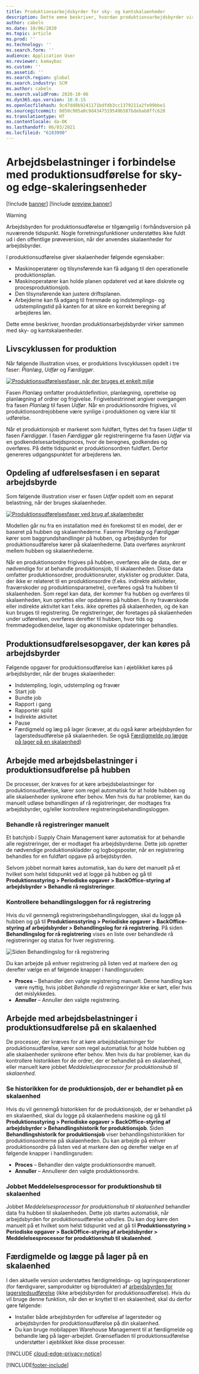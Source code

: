 ```yaml
---
title: Produktionsarbejdsbyrder for sky- og kantskalaenheder
description: Dette emne beskriver, hvordan produktionsarbejdsbyrder virker sammen med sky- og kantskalaenheder.
author: cabeln
ms.date: 10/06/2020
ms.topic: article
ms.prod: ''
ms.technology: ''
ms.search.form: ''
audience: Application User
ms.reviewer: kamaybac
ms.custom: ''
ms.assetid: ''
ms.search.region: global
ms.search.industry: SCM
ms.author: cabeln
ms.search.validFrom: 2020-10-06
ms.dyn365.ops.version: 10.0.15
ms.openlocfilehash: 9cd7dd8b9241171bdfdb3cc1379211a2fe99bbe1
ms.sourcegitcommit: 8d50c905a0c9d4347519549b587bdebab8ffc628
ms.translationtype: HT
ms.contentlocale: da-DK
ms.lasthandoff: 06/03/2021
ms.locfileid: "6183990"
---
```

# <a name="manufacturing-execution-workloads-for-cloud-and-edge-scale-units"></a>Arbejdsbelastninger i forbindelse med produktionsudførelse for sky- og edge-skaleringsenheder

[!include [banner](../includes/banner.md)]
[!include [preview banner](../includes/preview-banner.md)]

> [!WARNING]
> Arbejdsbyrden for produktionsudførelse er tilgængelig i forhåndsversion på nuværende tidspunkt.
> Nogle forretningsfunktioner understøttes ikke fuldt ud i den offentlige prøveversion, når der anvendes skalaenheder for arbejdsbyrder.

I produktionsudførelse giver skalaenheder følgende egenskaber:

- Maskinoperatører og tilsynsførende kan få adgang til den operationelle produktionsplan.
- Maskinoperatører kan holde planen opdateret ved at køre diskrete og procesproduktionsjob.
- Den tilsynsførende kan justere driftsplanen.
- Arbejderne kan få adgang til fremmøde og indstemplings- og udstemplingstid på kanten for at sikre en korrekt beregning af arbejderes løn.

Dette emne beskriver, hvordan produktionsarbejdsbyrder virker sammen med sky- og kantskalaenheder.

## <a name="the-manufacturing-lifecycle"></a>Livscyklussen for produktion

Når følgende illustration vises, er produktions livscyklussen opdelt i tre faser: *Planlæg*, *Udfør* og *Færdiggør*.

[![Produktionsudførelsesfaser, når der bruges et enkelt miljø](media/mes-phases.png "Produktionsudførelsesfaser, når der bruges et enkelt miljø")](media/mes-phases-large.png)

Fasen _Planlæg_ omfatter produktdefinition, planlægning, oprettelse og planlægning af ordrer og frigivelse. Frigivelsestrinnet angiver overgangen fra fasen _Planlæg_ til fasen _Udfør_. Når en produktionsordre frigives, vil produktionsordrejobbene være synlige i produktionen og være klar til udførelse.

Når et produktionsjob er markeret som fuldført, flyttes det fra fasen _Udfør_ til fasen _Færdiggør_. I fasen _Færdiggør_ går registreringerne fra fasen *Udfør* via en godkendelsesarbejdsproces, hvor de beregnes, godkendes og overføres. På dette tidspunkt er produktionsordren fuldført. Derfor genereres udgangspunktet for arbejderens løn.

## <a name="splitting-the-execute-phase-into-a-separate-workload"></a>Opdeling af udførelsesfasen i en separat arbejdsbyrde

Som følgende illustration viser er fasen _Udfør_ opdelt som en separat belastning, når der bruges skalaenheder.

[![Produktionsudførelsesfaser ved brug af skalaenheder](media/mes-phases-workloads.png "Produktionsudførelsesfaser ved brug af skalaenheder")](media/mes-phases-workloads-large.png)

Modellen går nu fra en installation med én forekomst til en model, der er baseret på hubben og skalaenhederne. Faserne _Planlæg_ og _Færdiggør_ kører som baggrundshandlinger på hubben, og arbejdsbyrden for produktionsudførelse kører på skalaenhederne. Data overføres asynkront mellem hubben og skalaenhederne.

Når en produktionsordre frigives på hubben, overføres alle de data, der er nødvendige for at behandle produktionsjob, til skalaenheden. Disse data omfatter produktionsordrer, produktionsruter, styklister og produkter. Data, der ikke er relateret til en produktionsordre (f.eks. indirekte aktiviteter, fraværskoder og produktionsparametre), overføres også fra hubben til skalaenheden. Som regel kan data, der kommer fra hubben og overføres til skalaenheden, kun oprettes eller opdateres på hubben. En ny fraværskode eller indirekte aktivitet kan f.eks. ikke oprettes på skalaenheden, og de kan kun bruges til registrering. De registreringer, der foretages på skalaenheden under udførelsen, overføres derefter til hubben, hvor tids og fremmødegodkendelse, lager og økonomiske opdateringer behandles.

## <a name="manufacturing-execution-tasks-that-can-be-run-on-workloads"></a>Produktionsudførelsesopgaver, der kan køres på arbejdsbyrder

Følgende opgaver for produktionsudførelse kan i øjeblikket køres på arbejdsbyrder, når der bruges skalaenheder:

- Indstempling, login, udstempling og fravær
- Start job
- Bundte job
- Rapport i gang
- Rapportér spild
- Indirekte aktivitet
- Pause
- Færdigmeld og læg på lager (kræver, at du også kører arbejdsbyrden for lagerstedsudførelse på skalaenheden. Se også [Færdigmelde og lægge på lager på en skalaenhed](#RAF))

## <a name="working-with-manufacturing-execution-workloads-on-the-hub"></a>Arbejde med arbejdsbelastninger i produktionsudførelse på hubben

De processer, der kræves for at køre arbejdsbelastninger for produktionsudførelse, kører som regel automatisk for at holde hubben og alle skalaenheder synkrone efter behov. Men hvis du har problemer, kan du manuelt udløse behandlingen af rå registreringer, der modtages fra arbejdsbyrder, og/eller kontrollere registreringsbehandlingsloggen.

### <a name="manually-process-raw-registrations"></a>Behandle rå registreringer manuelt

Et batchjob i Supply Chain Management kører automatisk for at behandle alle registreringer, der er modtaget fra arbejdsbyrderne. Dette job opretter de nødvendige produktionskladder og logbogsposter, når en registrering behandles for en fuldført opgave på arbejdsbyrden.

Selvom jobbet normalt køres automatisk, kan du køre det manuelt på et hvilket som helst tidspunkt ved at logge på hubben og gå til **Produktionsstyring \> Periodiske opgaver \> BackOffice-styring af arbejdsbyrder \> Behandle rå registreringer**.

### <a name="check-the-raw-registration-processing-log"></a>Kontrollere behandlingsloggen for rå registrering

Hvis du vil gennemgå registreringsbehandlingsloggen, skal du logge på hubben og gå til **Produktionsstyring \> Periodiske opgaver \> BackOffice-styring af arbejdsbyrder \> Behandlingslog for rå registrering**. På siden **Behandlingslog for rå registrering** vises en liste over behandlede rå registreringer og status for hver registrering.

![Siden Behandlingslog for rå registrering](media/mes-processing-log.png "Siden Behandlingslog for rå registrering")

Du kan arbejde på enhver registrering på listen ved at markere den og derefter vælge en af følgende knapper i handlingsruden:

- **Proces** – Behandler den valgte registrering manuelt. Denne handling kan være nyttig, hvis jobbet _Behandle rå registreringer_ ikke er kørt, eller hvis det mislykkedes.
- **Annuller** – Annuller den valgte registrering.

## <a name="working-with-manufacturing-execution-workloads-on-a-scale-unit"></a>Arbejde med arbejdsbelastninger i produktionsudførelse på en skalaenhed

De processer, der kræves for at køre arbejdsbelastninger for produktionsudførelse, kører som regel automatisk for at holde hubben og alle skalaenheder synkrone efter behov. Men hvis du har problemer, kan du kontrollere historikken for de ordrer, der er behandlet på en skalaenhed, eller manuelt køre jobbet _Meddelelsesprocessor for produktionshub til skalaenhed_.

### <a name="view-the-history-of-manufacturing-jobs-that-have-been-processed-on-a-scale-unit"></a>Se historikken for de produktionsjob, der er behandlet på en skalaenhed

Hvis du vil gennemgå historikken for de produktionsjob, der er behandlet på en skalaenhed, skal du logge på skalaenhedens maskine og gå til **Produktionsstyring \> Periodiske opgaver \> BackOffice-styring af arbejdsbyrder \> Behandlingshistorik for produktionsjob**. Siden **Behandlingshistorik for produktionsjob** viser behandlingshistorikken for produktionsordrerne på skalaenheden. Du kan arbejde på enhver produktionsordre på listen ved at markere den og derefter vælge en af følgende knapper i handlingsruden:

- **Proces** – Behandler den valgte produktionsordre manuelt.
- **Annuller** – Annullerer den valgte produktionsordre.

### <a name="manufacturing-hub-to-scale-unit-message-processor-job"></a>Jobbet Meddelelsesprocessor for produktionshub til skalaenhed

Jobbet _Meddelelsesprocessor for produktionshub til skalaenhed_ behandler data fra hubben til skalaenheden. Dette job startes automatisk, når arbejdsbyrden for produktionsudførelse udrulles. Du kan dog køre den manuelt på et hvilket som helst tidspunkt ved at gå til **Produktionsstyring \> Periodiske opgaver \> BackOffice-styring af arbejdsbyrder \> Meddelelsesprocessor for produktionshub til skalaenhed**.

<a name="RAF"></a>

## <a name="report-as-finished-and-putaway-on-a-scale-unit"></a>Færdigmelde og lægge på lager på en skalaenhed

<!-- KFM: 
This section describes how to enable the abilities to report as finished and then putaway finished items when you are using to a scale unit.

### Enable and use report as finished and putaway on a scale unit -->

I den aktuelle version understøttes færdigmeldings- og lagringsoperationer (for færdigvarer, samprodukter og biprodukter) af [arbejdsbyrden for lagerstedsudførelse](cloud-edge-workload-warehousing.md) (ikke arbejdsbyrden for produktionsudførelse). Hvis du vil bruge denne funktion, når den er knyttet til en skalaenhed, skal du derfor gøre følgende:

- Installer både arbejdsbyrden for udførelse af lagersteder og arbejdsbyrden for produktionsudførelse på din skalaenhed.
- Du kan bruge mobilappen Warehouse Management til at færdigmelde og behandle læg på lager-arbejdet. Grænsefladen til produktionsudførelse understøtter i øjeblikket ikke disse processer.

<!-- KFM: API details needed

### Customize report as finished and putaway functionality

 -->

[!INCLUDE [cloud-edge-privacy-notice](../../includes/cloud-edge-privacy-notice.md)]

[!INCLUDE[footer-include](../../includes/footer-banner.md)]
